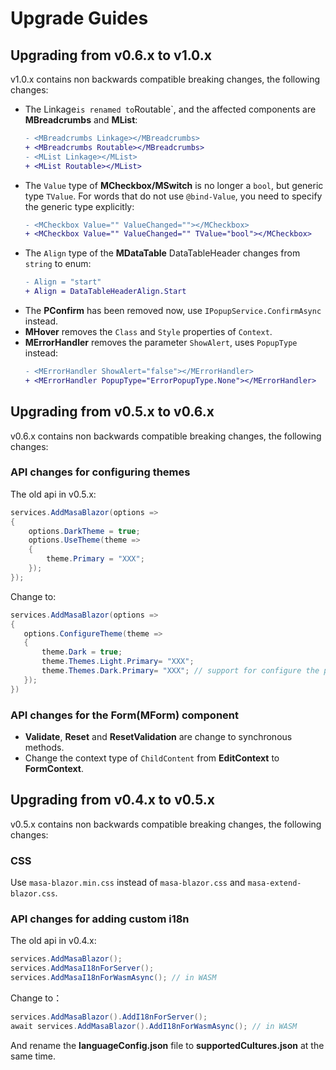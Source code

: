 # Upgrade Guides

## Upgrading from v0.6.x to v1.0.x

v1.0.x contains non backwards compatible breaking changes, the following changes:

- The Linkage` is renamed to `Routable`, and the affected components are **MBreadcrumbs** and **MList**:
  ```diff
  - <MBreadcrumbs Linkage></MBreadcrumbs>
  + <MBreadcrumbs Routable></MBreadcrumbs>
  - <MList Linkage></MList>
  + <MList Routable></MList>
  ```
- The `Value` type of **MCheckbox/MSwitch** is no longer a `bool`, but generic type `TValue`. For words that do not use `@bind-Value`, you need to specify the generic type explicitly:
  ```diff
  - <MCheckbox Value="" ValueChanged=""></MCheckbox>
  + <MCheckbox Value="" ValueChanged="" TValue="bool"></MCheckbox>
  ```
- The `Align` type of the **MDataTable** DataTableHeader changes from `string` to enum:
  ```diff
  - Align = "start"
  + Align = DataTableHeaderAlign.Start
  ```
- The **PConfirm** has been removed now, use `IPopupService.ConfirmAsync` instead.
- **MHover** removes the `Class` and `Style` properties of `Context`.
- **MErrorHandler** removes the parameter `ShowAlert`, uses `PopupType` instead:
  ```diff
  - <MErrorHandler ShowAlert="false"></MErrorHandler>
  + <MErrorHandler PopupType="ErrorPopupType.None"></MErrorHandler>
  ```

## Upgrading from v0.5.x to v0.6.x

v0.6.x contains non backwards compatible breaking changes, the following changes:

### API changes for configuring themes

The old api in v0.5.x:

```csharp
services.AddMasaBlazor(options =>
{
    options.DarkTheme = true;
    options.UseTheme(theme =>
    {
        theme.Primary = "XXX";
    });
});
```

Change to:

```csharp
services.AddMasaBlazor(options =>
{
   options.ConfigureTheme(theme =>
   {
       theme.Dark = true;
       theme.Themes.Light.Primary= "XXX";
       theme.Themes.Dark.Primary= "XXX"; // support for configure the preset of Dark theme
   });
})
```

### API changes for the Form(MForm) component

- **Validate**, **Reset** and **ResetValidation** are change to synchronous methods.
- Change the context type of `ChildContent` from **EditContext** to **FormContext**.

## Upgrading from v0.4.x to v0.5.x

v0.5.x contains non backwards compatible breaking changes, the following changes:

### CSS

Use `masa-blazor.min.css` instead of `masa-blazor.css` and `masa-extend-blazor.css`.

### API changes for adding custom i18n

The old api in v0.4.x:

```csharp
services.AddMasaBlazor();
services.AddMasaI18nForServer();
services.AddMasaI18nForWasmAsync(); // in WASM
```

Change to：

```csharp
services.AddMasaBlazor().AddI18nForServer();
await services.AddMasaBlazor().AddI18nForWasmAsync(); // in WASM
```

And rename the **languageConfig.json** file to **supportedCultures.json** at the same time.
